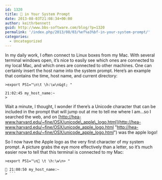 ```yaml
---
id: 1320
title:  in Your System Prompt
date: 2013-08-03T21:08:34+00:00
author: keithrbennett
guid: http://www.bbs-software.com/blog/?p=1320
permalink: '/index.php/2013/08/03/%ef%a3%bf-in-your-system-prompt/'
categories:
  - Uncategorized
---
```

In my daily work, I often connect to Linux boxes from my Mac. With several terminal windows open, it&#8217;s nice to easily see which ones are connected to my local Mac, and which ones are connected to other machines. One can certainly insert the host name into the system prompt. Here&#8217;s an example that contains the time, host name, and current directory:

```
>export PS1="\n\t \h:\w\n&gt; "

21:02:45 my_host_name:~
>
```

Wait a minute, I thought, I wonder if there&#8217;s a Unicode character that can be included in the prompt that will jump out at me to tell me where I am&#8230;so I searched the web, and on [http://hea-www.harvard.edu/~fine/OSX/unicode\_apple\_logo.html](http://hea-www.harvard.edu/~fine/OSX/unicode_apple_logo.html "http://hea-www.harvard.edu/~fine/OSX/unicode_apple_logo.html") was the apple logo!

So I now have the Apple logo as the very first character of my system prompt. A picture grabs the eye more effectively than a letter, so it&#8217;s much easier now to tell that this terminal is connected to my Mac:

```
>export PS1="\n \t \h:\w\n> "
 
 21:00:50 my_host_name:~
> ```
